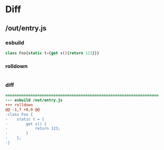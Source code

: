 # Diff
## /out/entry.js
### esbuild
```js
class Foo{static t={get s(){return 123}}}
```
### rolldown
```js

```
### diff
```diff
===================================================================
--- esbuild	/out/entry.js
+++ rolldown	
@@ -1,7 +0,0 @@
-class Foo {
-    static t = {
-        get s() {
-            return 123;
-        }
-    };
-}

```